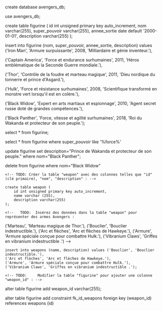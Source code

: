 <!-- TODO: Exercice avec une base de données pour des figurine Avengers :

    Créez une base de données avec le nom avengers_db :

    Sélectionnez la base de données nouvellement créée :

    Créez la table "figurine" avec des colonnes telles que "id" (clé primaire), "nom", "super_pouvoir", "annee_sortie" et "description" :

    Insérez des données dans la table "figurine" pour représenter des figurine Avengers :

('Iron Man', 'Armure surpuissante', 2008, 'Milliardaire et génie inventeur.'),
('Captain America', 'Force et endurance surhumaines', 2011, 'Héros emblématique de la Seconde Guerre mondiale.'),
('Thor', 'Contrôle de la foudre et marteau magique', 2011, 'Dieu nordique du tonnerre et prince d'Asgard.'),
('Hulk', 'Force et résistance surhumaines', 2008, 'Scientifique transformé en monstre vert lorsqu'il est en colère.'),
('Black Widow', 'Expert en arts martiaux et espionnage', 2010, 'Agent secret russe doté de grandes compétences.'),
('Black Panther', 'Force, vitesse et agilité surhumaines', 2018, 'Roi du Wakanda et protecteur de son peuple.');

    Effectuez des requêtes pour afficher les figurine Avengers :

    Afficher toutes les figurine :




    Afficher les figurine sorties après 2010 :




    Afficher les figurine avec le pouvoir "Force" dans leur super_pouvoir :


    Modifiez une figurine dans la table "figurine" :

    Modifiez la description de "Black Panther" pour "Prince de Wakanda et protecteur de son peuple."


    Supprimez la figurine Black Widow de la table "figurine" : -->

create database avengers_db;

use avengers_db;

create table figurine (
id int unsigned primary key auto_increment,
nom varchar(255),
super_pouvoir varchar(255),
annee_sortie date default '2000-01-01',
description varchar(255)
);

insert into figurine (nom, super_pouvoir, annee_sortie, description) values
('Iron Man', 'Armure surpuissante', 2008, 'Milliardaire et génie inventeur.'),

('Captain America', 'Force et endurance surhumaines', 2011, 'Héros emblématique de la Seconde Guerre mondiale.'),

('Thor', 'Contrôle de la foudre et marteau magique', 2011, 'Dieu nordique du tonnerre et prince d\'Asgard.'),

('Hulk', 'Force et résistance surhumaines', 2008, 'Scientifique transformé en monstre vert lorsqu\'il est en colère.'),

('Black Widow', 'Expert en arts martiaux et espionnage', 2010, 'Agent secret russe doté de grandes compétences.'),

('Black Panther', 'Force, vitesse et agilité surhumaines', 2018, 'Roi du Wakanda et protecteur de son peuple.');

select * from figurine;

select * from figurine where super_pouvoir like '%force%'

update figurine set description="Prince de Wakanda et protecteur de son peuple." where nom="Black Panther";

delete from figurine where nom="Black Widow"


    <!-- TODO: Créer la table "weapon" avec des colonnes telles que "id" (clé primaire), "nom", "description" : -->

    create table weapon (
        id int unsigned primary key auto_increment, 
        name varchar (255), 
        description varchar(255)
    );

    <!--   TODO:  Insérez des données dans la table "weapon" pour représenter des armes Avengers :

('Marteau', 'Marteau magique de Thor.'),
    ('Bouclier', 'Bouclier indestructible.'),
    ('Arc et flèches', 'Arc et flèches de Hawkeye.'),
    ('Armure', 'Armure spéciale conçue pour combattre Hulk.'),
    ('Vibranium Claws', 'Griffes en vibranium indestructible .') -->

    insert into weapons (name, description) values ('Bouclier', 'Bouclier indestructible.'),
    ('Arc et flèches', 'Arc et flèches de Hawkeye.'),
    ('Armure', 'Armure spéciale conçue pour combattre Hulk.'),
    ('Vibranium Claws', 'Griffes en vibranium indestructible .');

    <!-- TODO:     Modifier la table "figurine" pour ajouter une colonne "weapon_id" : -->

alter table figurine add weapon_id varchar(255);

<!-- TODO:     Modifier la table "figurine" pour ajouter une contrainte de clé étrangère avec la table "weapon" : -->

alter table figurine add constraint fk_id_weapons foreign key (weapon_id) references weapons (id)



